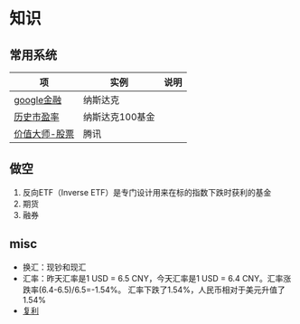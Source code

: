# 知识
## 常用系统
| 项 | 实例 | 说明 |
| - | - | - |
| [google金融](https://www.google.com/finance/quote/.IXIC:INDEXNASDAQ) | 纳斯达克 |  |
| [历史市盈率](https://www.lixinger.com/equity/index/detail/nasdaq/.NDX/9592/fundamental/valuation/pe-ttm) | 纳斯达克100基金 |  |
| [价值大师-股票](https://www.gurufocus.cn/stock/TCEHY/summary) | 腾讯 |  |

## 做空
1. 反向ETF（Inverse ETF）是专门设计用来在标的指数下跌时获利的基金
1. 期货
1. 融券

## misc
* 换汇：现钞和现汇
* 汇率：昨天汇率是1 USD = 6.5 CNY，今天汇率是1 USD = 6.4 CNY。汇率涨跌率(6.4-6.5)/6.5=-1.54%。  汇率下跌了1.54%，人民币相对于美元升值了1.54%
* [复利](https://zhuanlan.zhihu.com/p/640504544)